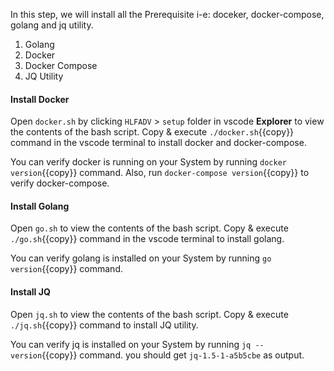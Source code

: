 In this step, we will install all the Prerequisite i-e: doceker, docker-compose, golang and jq utility. 

1. Golang
2. Docker
3. Docker Compose
4. JQ Utility

#### Install Docker
Open `docker.sh` by clicking `HLFADV` > `setup` folder in vscode **Explorer** to view the contents of the bash script. Copy & execute `./docker.sh`{{copy}} command in the vscode terminal to install docker and docker-compose.

You can verify docker is running on your System by running `docker version`{{copy}} command. Also, run `docker-compose version`{{copy}} to verify docker-compose.

#### Install Golang
Open `go.sh` to view the contents of the bash script. Copy & execute `./go.sh`{{copy}} command in the vscode terminal to install golang.

You can verify golang is installed on your System by running `go version`{{copy}} command.

#### Install JQ
Open `jq.sh` to view the contents of the bash script. Copy & execute `./jq.sh`{{copy}} command to install JQ utility.

You can verify jq is installed on your System by running `jq --version`{{copy}} command. you should get `jq-1.5-1-a5b5cbe` as output.